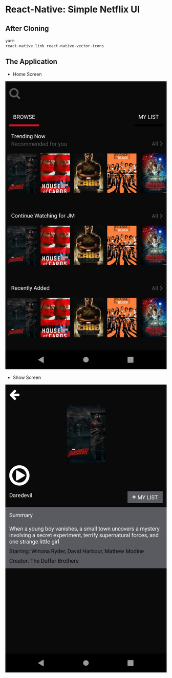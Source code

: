 # React-Native: Simple Netflix UI

## After Cloning
```
yarn
react-native link react-native-vector-icons
```

## The Application
- Home Screen

![](./ssHome.png)

- Show Screen

![](./ssShow.png)


